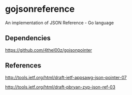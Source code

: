 # gojsonreference
An implementation of JSON Reference - Go language

## Dependencies
https://github.com/4thel00z/gojsonpointer

## References
http://tools.ietf.org/html/draft-ietf-appsawg-json-pointer-07

http://tools.ietf.org/html/draft-pbryan-zyp-json-ref-03

